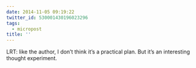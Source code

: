 ```yaml
---
date: 2014-11-05 09:19:22
twitter_id: 530001430196023296
tags:
  - micropost
title: ''
---
```


LRT: like the author, I don’t think it’s a practical plan. But it’s an interesting thought experiment.
